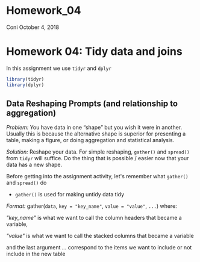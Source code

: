 Homework\_04
================
Coni
October 4, 2018

Homework 04: Tidy data and joins
================================

In this assignment we use `tidyr` and `dplyr`

``` r
library(tidyr)
library(dplyr)
```

Data Reshaping Prompts (and relationship to aggregation)
--------------------------------------------------------

*Problem:* You have data in one “shape” but you wish it were in another. Usually this is because the alternative shape is superior for presenting a table, making a figure, or doing aggregation and statistical analysis.

*Solution:* Reshape your data. For simple reshaping, `gather()` and `spread()` from `tidyr` will suffice. Do the thing that is possible / easier now that your data has a new shape.

Before getting into the assignment activity, let's remember what `gather()` and `spread()` do

-   `gather()` is used for making untidy data tidy

*Format:* gather(`data`, `key = "key_name"`, `value = "value"`, `...`) where:

*"key\_name"* is what we want to call the column headers that became a variable,

*"value"* is what we want to call the stacked columns that became a variable

and the last argument *...* correspond to the items we want to include or not include in the new table
